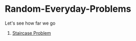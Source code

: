 # Random-Everyday-Problems

Let's see how far we go

1. [Staircase Problem](../Daily-Practice-Problems/Staircase-Problem)
